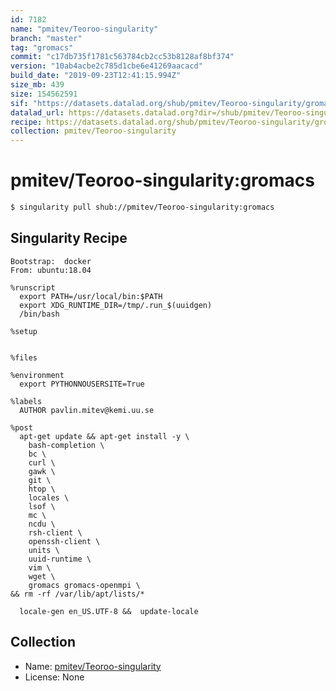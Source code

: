 ```yaml
---
id: 7182
name: "pmitev/Teoroo-singularity"
branch: "master"
tag: "gromacs"
commit: "c17db735f1781c563784cb2cc53b8128af8bf374"
version: "10ab4acbe2c785d1cbe6e41269aacacd"
build_date: "2019-09-23T12:41:15.994Z"
size_mb: 439
size: 154562591
sif: "https://datasets.datalad.org/shub/pmitev/Teoroo-singularity/gromacs/2019-09-23-c17db735-10ab4acb/10ab4acbe2c785d1cbe6e41269aacacd.simg"
datalad_url: https://datasets.datalad.org?dir=/shub/pmitev/Teoroo-singularity/gromacs/2019-09-23-c17db735-10ab4acb/
recipe: https://datasets.datalad.org/shub/pmitev/Teoroo-singularity/gromacs/2019-09-23-c17db735-10ab4acb/Singularity
collection: pmitev/Teoroo-singularity
---
```


# pmitev/Teoroo-singularity:gromacs

```bash
$ singularity pull shub://pmitev/Teoroo-singularity:gromacs
```

## Singularity Recipe

```singularity
Bootstrap:  docker
From: ubuntu:18.04

%runscript
  export PATH=/usr/local/bin:$PATH
  export XDG_RUNTIME_DIR=/tmp/.run_$(uuidgen)
  /bin/bash

%setup
  

%files

%environment
  export PYTHONNOUSERSITE=True

%labels
  AUTHOR pavlin.mitev@kemi.uu.se

%post
  apt-get update && apt-get install -y \
    bash-completion \
    bc \
    curl \
    gawk \
    git \
    htop \
    locales \
    lsof \
    mc \
    ncdu \
    rsh-client \
    openssh-client \
    units \
    uuid-runtime \
    vim \
    wget \
    gromacs gromacs-openmpi \
&& rm -rf /var/lib/apt/lists/*

  locale-gen en_US.UTF-8 &&  update-locale
```

## Collection

 - Name: [pmitev/Teoroo-singularity](https://github.com/pmitev/Teoroo-singularity)
 - License: None

